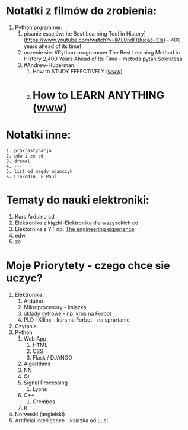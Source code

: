 # Notatki z filmów do zrobienia:
1. Python prgrammer:
	1. pisanie essejów: he Best Learning Tool in History](https://www.youtube.com/watch?v=lML0ndFlBuc&t=31s) - 400 years ahead of its time!
	2. uczenie sie: #Python-programmer The Best Learning Method in History 2,400 Years Ahead of Its Time - metoda pytań Sokratesa
	3. #Andrew-Huberman:
		1. How to STUDY EFFECTIVELY ([www](https://www.youtube.com/watch?v=Ffh_6VkO0W8))
		2. # How to LEARN ANYTHING ([www](https://www.youtube.com/watch?v=I2dm72OuK6M))
		
		
	   
# Notatki inne:
	1. prokrastynacja
	2. edw i ze cd
	3. dremel
	4. ---
	5. list od magdy adamczyk
	6. LinkedIn -> Paul

# Tematy do nauki elektroniki:
1. Kurs Arduino cd
2. Elektronika z kiązki :Elektronika dla wszysckich cd
3. Elektornika z YT np. [The engineering experience](https://www.youtube.com/@TheEngineeringExperienceYT)
4. edw 
5. ze


# Moje Priorytety - czego chce sie uczyc?
1. Elektronika
	1. Arduino
	2. Mikroprocesory - książka
	3. układy cyfrowe - np. krus na Forbot
	4. PLD i Xilinx - kurs na Forbot - na sprartanie
2. Czytanie
3. Python 
	1. Web App
		1. HTML
		2. CSS
		3. Flask / DJANGO
	2. Algorithms
	3. NN
	4. Qt
	5. Signal Processing
		1. Lyons
	6. C++
		1. Grembos
	7. R
4. Norweski (angielski)
5. Artificial intelligence - ksiazka od Luci